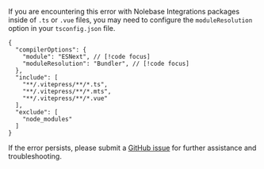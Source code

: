 If you are encountering this error with Nolebase Integrations packages inside of `.ts` or `.vue` files, you may need to configure the `moduleResolution` option in your `tsconfig.json` file.

```jsonc
{
  "compilerOptions": {
    "module": "ESNext", // [!code focus]
    "moduleResolution": "Bundler", // [!code focus]
  },
  "include": [
    "**/.vitepress/**/*.ts",
    "**/.vitepress/**/*.mts",
    "**/.vitepress/**/*.vue"
  ],
  "exclude": [
    "node_modules"
  ]
}
```

If the error persists, please submit a [GitHub issue](https://github.com/nolebase/integrations/issues) for further assistance and troubleshooting.

